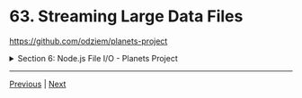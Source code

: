 # 63. Streaming Large Data Files



https://github.com/odziem/planets-project

<details>
  <summary> Section 6: Node.js File I/O - Planets Project </summary>

  - [Codebase: planets-project](../src/s6_planets-project/)

</details>


---

[Previous](./62_Latest-Version-of-CSV-Parser.md) | [Next](./64_Reading-Our-Planets-Data.md)
